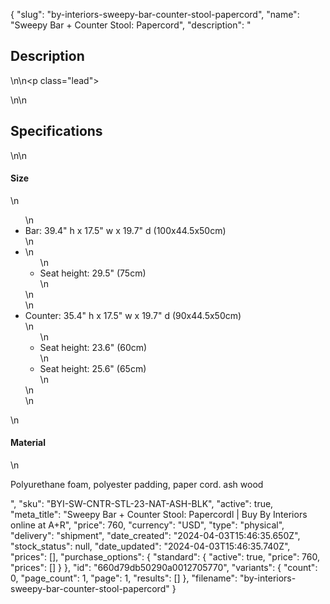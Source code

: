 {
  "slug": "by-interiors-sweepy-bar-counter-stool-papercord",
  "name": "Sweepy Bar + Counter Stool: Papercord",
  "description": "<h2>Description</h2>\n<!-- split -->\n<p class=\"lead\"> </p>\n<!-- split -->\n<h2>Specifications</h2>\n<!-- split -->\n<h4>Size</h4>\n<ul>\n<li>Bar: 39.4\" h x 17.5\" w x 19.7\" d (100x44.5x50cm)</li>\n<li>\n<ul>\n<li>Seat height: 29.5\" (75cm)</li>\n</ul>\n</li>\n<li>Counter: 35.4\" h x 17.5\" w x 19.7\" d (90x44.5x50cm)<br>\n<ul>\n<li>Seat height: 23.6\" (60cm)</li>\n<li>Seat height: 25.6\" (65cm)</li>\n</ul>\n</li>\n</ul>\n<h4>Material</h4>\n<p>Polyurethane foam, polyester padding, paper cord. ash wood</p>",
  "sku": "BYI-SW-CNTR-STL-23-NAT-ASH-BLK",
  "active": true,
  "meta_title": "Sweepy Bar + Counter Stool: Papercordl | Buy By Interiors online at A+R",
  "price": 760,
  "currency": "USD",
  "type": "physical",
  "delivery": "shipment",
  "date_created": "2024-04-03T15:46:35.650Z",
  "stock_status": null,
  "date_updated": "2024-04-03T15:46:35.740Z",
  "prices": [],
  "purchase_options": {
    "standard": {
      "active": true,
      "price": 760,
      "prices": []
    }
  },
  "id": "660d79db50290a0012705770",
  "variants": {
    "count": 0,
    "page_count": 1,
    "page": 1,
    "results": []
  },
  "filename": "by-interiors-sweepy-bar-counter-stool-papercord"
}